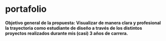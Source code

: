 # portafolio
<strong>Objetivo general de la propuesta: Visualizar de manera clara y profesional la trayectoria como estudiante de diseño a través de los distintos proyectos realizados durante mis (casi) 3 años de carrera.</stong>

